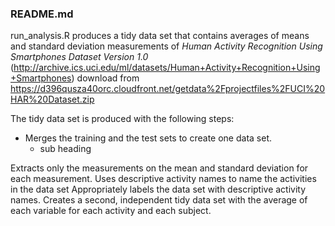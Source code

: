 ### README.md

run_analysis.R produces a tidy data set that contains averages of means and standard deviation measurements of *Human Activity Recognition Using Smartphones Dataset Version 1.0* (http://archive.ics.uci.edu/ml/datasets/Human+Activity+Recognition+Using+Smartphones) download from https://d396qusza40orc.cloudfront.net/getdata%2Fprojectfiles%2FUCI%20HAR%20Dataset.zip

The tidy data set is produced with the following steps:
* Merges the training and the test sets to create one data set.
   * sub heading
   
Extracts only the measurements on the mean and standard deviation for each measurement. 
Uses descriptive activity names to name the activities in the data set
Appropriately labels the data set with descriptive activity names. 
Creates a second, independent tidy data set with the average of each variable for each activity and each subject. 

